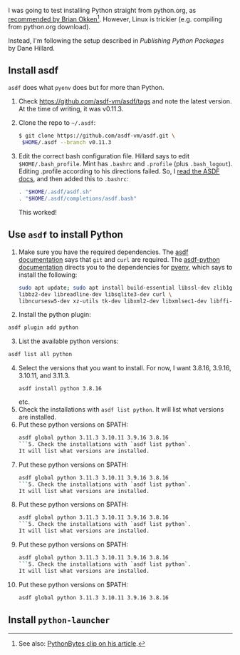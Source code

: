 I was going to test installing Python straight from python.org, 
as [recommended by Brian Okken](https://pythontest.com/python/installing-python-3-11/)[^1].
However, Linux is trickier (e.g. compiling from python.org download).

Instead, I'm following the setup described in *Publishing Python Packages*
by Dane Hillard. 

[^1]: See also: [PythonBytes clip on his article](https://www.youtube.com/live/9wU19yAB2mM?feature=share&t=1112).

## Install asdf

`asdf` does what `pyenv` does but for more than Python.

1. Check https://github.com/asdf-vm/asdf/tags and note the latest version. 
   At the time of writing, it was v0.11.3.

2. Clone the repo to `~/.asdf`:
   ```bash
   $ git clone https://github.com/asdf-vm/asdf.git \
    $HOME/.asdf --branch v0.11.3 
   ``` 
3. Edit the correct bash configuration file.
   Hillard says to edit `$HOME/.bash_profile`. 
   Mint has `.bashrc` and `.profile`
   (plus `.bash_logout`). 
   Editing .profile according to his directions failed.
   So, I
   [read the ASDF docs](https://asdf-vm.com/guide/getting-started.html#_3-install-asdf), 
   and then added this to `.bashrc`:
   ```bash
   . "$HOME/.asdf/asdf.sh"
   . "$HOME/.asdf/completions/asdf.bash"
   ```
   This worked!

## Use `asdf` to install Python

1. Make sure you have the required dependencies.
   The [asdf documentation](https://asdf-vm.com/guide/getting-started.html) 
   says that `git` and `curl` are required.
   The [asdf-python documentation](https://github.com/asdf-community/asdf-python) directs you to the dependencies for [pyenv](https://github.com/pyenv/pyenv/wiki#suggested-build-environment),
   which says to install the following:
   ```bash
   sudo apt update; sudo apt install build-essential libssl-dev zlib1g-dev \
   libbz2-dev libreadline-dev libsqlite3-dev curl \
   libncursesw5-dev xz-utils tk-dev libxml2-dev libxmlsec1-dev libffi-dev liblzma-dev
   ```
2. Install the python plugin:
  ```bash
  asdf plugin add python
  ```
3. List the available python versions:
  ```bash
  asdf list all python
  ```
4. Select the versions that you want to install.
   For now, I want 3.8.16, 3.9.16, 3.10.11, and 3.11.3.
   ```
   asdf install python 3.8.16
   ```
   etc.
5. Check the installations with `asdf list python`. 
   It will list what versions are installed.
6. Put these python versions on $PATH:
   ```bash
   asdf global python 3.11.3 3.10.11 3.9.16 3.8.16
   ```5. Check the installations with `asdf list python`. 
   It will list what versions are installed.
6. Put these python versions on $PATH:
   ```bash
   asdf global python 3.11.3 3.10.11 3.9.16 3.8.16
   ```5. Check the installations with `asdf list python`. 
   It will list what versions are installed.
6. Put these python versions on $PATH:
   ```bash
   asdf global python 3.11.3 3.10.11 3.9.16 3.8.16
   ```5. Check the installations with `asdf list python`. 
   It will list what versions are installed.
6. Put these python versions on $PATH:
   ```bash
   asdf global python 3.11.3 3.10.11 3.9.16 3.8.16
   ```5. Check the installations with `asdf list python`. 
   It will list what versions are installed.
6. Put these python versions on $PATH:
   ```bash
   asdf global python 3.11.3 3.10.11 3.9.16 3.8.16
   ```

## Install `python-launcher`